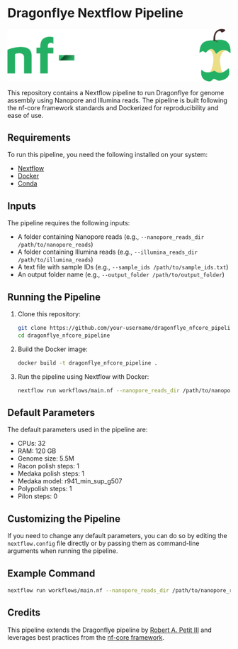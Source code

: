 # Dragonflye Nextflow Pipeline

![alt text](image.png)

This repository contains a Nextflow pipeline to run Dragonflye for genome assembly using Nanopore and Illumina reads. The pipeline is built following the nf-core framework standards and Dockerized for reproducibility and ease of use.

## Requirements

To run this pipeline, you need the following installed on your system:
- [Nextflow](https://www.nextflow.io/)
- [Docker](https://www.docker.com/)
- [Conda](https://docs.conda.io/en/latest/)

## Inputs

The pipeline requires the following inputs:
- A folder containing Nanopore reads (e.g., `--nanopore_reads_dir /path/to/nanopore_reads`)
- A folder containing Illumina reads (e.g., `--illumina_reads_dir /path/to/illumina_reads`)
- A text file with sample IDs (e.g., `--sample_ids /path/to/sample_ids.txt`)
- An output folder name (e.g., `--output_folder /path/to/output_folder`)

## Running the Pipeline

1. Clone this repository:
    ```bash
    git clone https://github.com/your-username/dragonflye_nfcore_pipeline.git
    cd dragonflye_nfcore_pipeline
    ```

2. Build the Docker image:
    ```bash
    docker build -t dragonflye_nfcore_pipeline .
    ```

3. Run the pipeline using Nextflow with Docker:
    ```bash
    nextflow run workflows/main.nf --nanopore_reads_dir /path/to/nanopore_reads --illumina_reads_dir /path/to/illumina_reads --sample_ids /path/to/sample_ids.txt --output_folder /path/to/output_folder -profile docker
    ```

## Default Parameters

The default parameters used in the pipeline are:
- CPUs: 32
- RAM: 120 GB
- Genome size: 5.5M
- Racon polish steps: 1
- Medaka polish steps: 1
- Medaka model: r941_min_sup_g507
- Polypolish steps: 1
- Pilon steps: 0

## Customizing the Pipeline

If you need to change any default parameters, you can do so by editing the `nextflow.config` file directly or by passing them as command-line arguments when running the pipeline.

## Example Command

```bash
nextflow run workflows/main.nf --nanopore_reads_dir /path/to/nanopore_reads --illumina_reads_dir /path/to/illumina_reads --sample_ids /path/to/sample_ids.txt --output_folder /path/to/output_folder --cpus 16 --ram 64 --gsize '6M' -profile docker
```

## Credits 
This pipeline extends the Dragonflye pipeline by [Robert A. Petit III](https://github.com/rpetit3/dragonflye/) and leverages best practices from the [nf-core framework](https://nf-co.re/).
